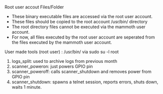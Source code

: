 Root user accout Files/Folder
- These binary executable files are accessed via the root user account.
- These files should be copied to the root account /usr/bin/ directory
- The root directory files cannot be executed via the mammoth user account.
- For now, all files executed by the root user account are seperated from the
    files executed by the mammoth user account.

User made tools (root user) : /usr/bin/ via sudo su -l root  
1. logs_split:  used to archive logs from previous month  
2. scanner_poweron:  just powers GPIO pin  
3. scanner_poweroff:  calls scanner_shutdown and removes power from GPIO pin  
4. scanner_shutdown:  spawns a telnet session, reports errors, shuts down, waits 1 minute.
